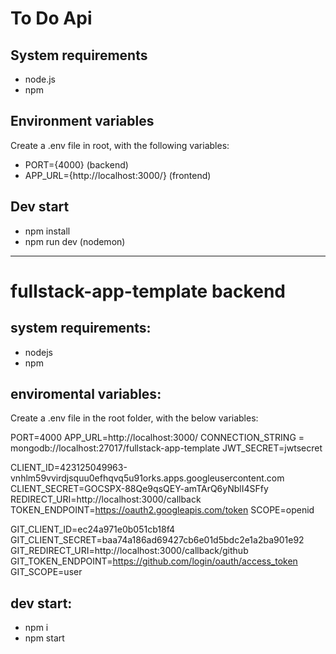 # To Do Api

## System requirements

- node.js
- npm

## Environment variables

Create a .env file in root, with the following variables:

- PORT={4000} (backend)
- APP_URL={http://localhost:3000/} (frontend)

## Dev start

- npm install
- npm run dev (nodemon)

---

# fullstack-app-template backend

## system requirements:

- nodejs
- npm

## enviromental variables:

Create a .env file in the root folder, with the below variables:

PORT=4000
APP_URL=http://localhost:3000/
CONNECTION_STRING = mongodb://localhost:27017/fullstack-app-template
JWT_SECRET=jwtsecret

CLIENT_ID=423125049963-vnhlm59vvirdjsquu0efhqvq5u91orks.apps.googleusercontent.com
CLIENT_SECRET=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
REDIRECT_URI=http://localhost:3000/callback
TOKEN_ENDPOINT=https://oauth2.googleapis.com/token
SCOPE=openid

GIT_CLIENT_ID=ec24a971e0b051cb18f4
GIT_CLIENT_SECRET=baa74a186ad69427cb6e01d5bdc2e1a2ba901e92
GIT_REDIRECT_URI=http://localhost:3000/callback/github
GIT_TOKEN_ENDPOINT=https://github.com/login/oauth/access_token
GIT_SCOPE=user

## dev start:

- npm i
- npm start
